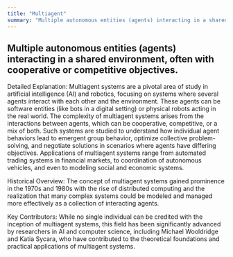 ```yaml
---
title: "Multiagent"
summary: "Multiple autonomous entities (agents) interacting in a shared environment, often with cooperative or competitive objectives."
---
```


## Multiple autonomous entities (agents) interacting in a shared environment, often with cooperative or competitive objectives.

Detailed Explanation: Multiagent systems are a pivotal area of study in artificial intelligence (AI) and robotics, focusing on systems where several agents interact with each other and the environment. These agents can be software entities (like bots in a digital setting) or physical robots acting in the real world. The complexity of multiagent systems arises from the interactions between agents, which can be cooperative, competitive, or a mix of both. Such systems are studied to understand how individual agent behaviors lead to emergent group behavior, optimize collective problem-solving, and negotiate solutions in scenarios where agents have differing objectives. Applications of multiagent systems range from automated trading systems in financial markets, to coordination of autonomous vehicles, and even to modeling social and economic systems.

Historical Overview: The concept of multiagent systems gained prominence in the 1970s and 1980s with the rise of distributed computing and the realization that many complex systems could be modeled and managed more effectively as a collection of interacting agents.

Key Contributors: While no single individual can be credited with the inception of multiagent systems, this field has been significantly advanced by researchers in AI and computer science, including Michael Wooldridge and Katia Sycara, who have contributed to the theoretical foundations and practical applications of multiagent systems.

